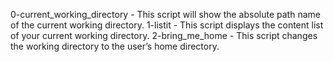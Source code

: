 0-current_working_directory - This script will show the absolute path name of the current working directory.
1-listit - This script displays the content list of your current working directory.
2-bring_me_home - This script changes the working directory to the user’s home directory.
